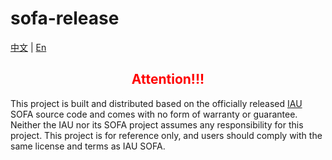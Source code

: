 # sofa-release
[中文](./README-zh.md) | [En](./README.md)
<div>
    <h2 align="center" style="color: red;">Attention!!!</h2>
    <p>This project is built and distributed based on the officially released <span><a href="http://www.iausofa.org/">IAU</a></span> SOFA source code and comes with no form of warranty or guarantee. Neither the IAU nor its SOFA project assumes any responsibility for this project. This project is for reference only, and users should comply with the same license and terms as IAU SOFA.</p>
</div>
